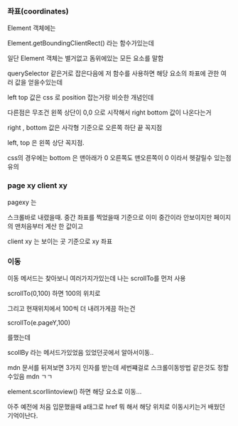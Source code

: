 ### 좌표(coordinates)

Element 객체에는

Element.getBoundingClientRect() 라는 함수가있는데

일단 Element 객체는 별거없고 돔위에있는 모든 요소를 말함

querySelector 같은거로 잡은다음에 저 함수를 사용하면 해당 요소의 좌표에 관한 여러 값을 얻을수있는데

left top 값은 css 로 position 잡는거랑 비슷한 개념인데

다른점은 무조건 왼쪽 상단이 0,0 으로 시작해서 right bottom 값이 나온다는거

right , bottom 값은 사각형 기준으로 오른쪽 하단 끝 꼭지점

left, top 은 왼쪽 상단 꼭지점.

css의 경우에는 bottom 은 맨아래가 0 오른쪽도 맨오른쪽이 0 이라서 헷갈릴수 있는점 유의

### page xy client xy

pagexy 는

스크롤바로 내렸을때. 중간 좌표를 찍었을때 기준으로 이미 중간이라 안보이지만 페이지의 맨처음부터 계산 한 값이고

client xy 는 보이는 곳 기준으로 xy 좌표

### 이동

이동 메서드는 찾아보니 여러가지가있는데 나는 scrollTo를 먼저 사용

scrollTo(0,100)
하면 100의 위치로

그리고 현재위치에서 100씩 더 내려가게끔 하는건

scrollTo(e.pageY,100)

를했는데

scollBy 라는 메서드가있었음 있었던곳에서 알아서이동..

mdn 문서를 뒤져보면 3가지 인자를 받는데 세번쨰걸로 스크롤이동방법 같은것도 정할수있음 mdn ㄱㄱ

element.scorllintoview() 하면 해당 요소로 이동...

아주 예전에 처음 입문했을때 a태그로 href 뭐 해서 해당 위치로 이동시키는거 배웠던 기억이난다.
